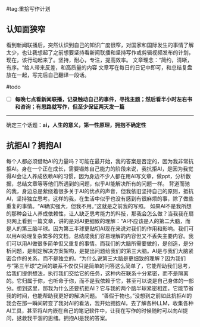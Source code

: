 #tag:重拾写作计划
## 认知面狭窄

看到新闻联播后，突然认识到自己的知识广度很窄，对国家和国际发生的事情了解太少，也让我想起了之前想要坚持看新闻联播和坚持写作或剪辑视频发布的计划，现在，该行动起来了。坚持，耐心，专注，提高效率。
文章理念：“简约，清晰，有序。“给人带来反差，和高质量的内容
文章写在每日的日记中即可，和总结复盘放在一起，写完后自己翻译一段话。

#todo 
- [ ] **每晚七点看新闻联播，记录触动自己的事件，寻找主题；然后看半小时左右书和咨询；有思路就写作，但至少保证两天发一篇**
--- 

确定三个话题：**ai，人生的意义，第一性原理，拥抱不确定性**


## 抗拒AI？拥抱AI

每个人都必须借助AI的力量吗？可能在最开始，我的答案是否定的，因为我非常抗拒AI。身在一个正在成长，需要锻炼自己能力的阶段来说，我抗拒AI，是因为我觉得AI会让人养成依赖AI的习惯，因为身边不少人都在用AI写文章，做ppt，分析数据，总结文章等等他们所遇到的问题，似乎AI能解决所有的问题一样。
背道而驰的我，身边总是萦绕着很多关于AI的优点的声音，但我依旧坚持自己的原则，抵抗AI，坚持独立思考。这样的我，在生活中似乎也没有感到有很麻烦的事，除了做些重复的事情。“AI确实强大，但我不用。”这就是之前我的写照。
如果AI不是我所想的那种会让人养成依赖性，让人缺乏思考能力的科技，那我会怎么做？当我我在扇贝网上看到一篇文章，讲的是对AI更细致的理解：“AI不应该是人的第二大脑，而是人的第三脑半球。因为第三半球更贴切AI现在来说对我们的作用和影响。我们可以用AI处理复杂繁多的文档，总结成我们容易理解的内容但又不丢失主要内容。我们可以用AI做很多简单但又重复的事情。而我们的大脑所需要做的，是创造，是分析问题，是制定解决方案架构，是提出问题给我们的第三大脑。AI是与我们大脑紧密合作的关系，而不是独立的。“为什么说第三大脑是更细致的理解？因为我们与”第三半球“之间的联系不仅仅只是简单的问答这么简单了，它能帮助我们思考，给我们提供想法，执行我们交给它的任务，这种内在联系十分紧密，而不是隔离的。它归属于你，也听命于你，而不是我依赖于它，甚至可以说是自己身体的一部分。想到这里，那我为什么还要抗拒AI？它与我的两个脑半球紧密相连，它能节省我的时间，也能帮助我更好的解决问题。
“善假于物也。”没想到之前如此抗拒AI的我会在那一瞬间转变了我对AI的看法，我开始拥抱AI，去了解各种LLM，收集各种AI工具，甚至将AI内嵌在自己的笔记软件中，让我在写作的时候随时可以向AI提问，拯救我干涸的思绪。拥抱AI是我的答案。